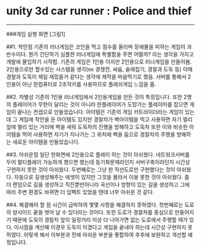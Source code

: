 # unity 3d car runner : Police and thief
---

###게임 실행 화면
[그림1]



##1. 착안점
기존의 러너게임은 코인을 먹고 점수를 올리며 장애물을 피하는 게임이 과반수이다. 
뭔가 간단하기 심플한 러너게임에 특별함을 주면 어떨까? 라는 생각을 가지고 개발에 몰입하기 시작함. 
기존의 게임은 1인용 이지만 2인용으로 러너게임을 만들어봄. 
2인용으로만 할수있는 시스템을 생각(ex 경쟁전, 싸움, 술래잡기, 경찰과 도둑 등) 이때 경찰과 도둑이 제일 재밌을거 같다는 생각에 제작을 마음먹기로 했음. 
서버를 통해서 2인용이 아닌 한컴퓨터로 2조작키를 사용하므로 플레쉬게임 느낌을 줌. 

##2. 차별성
기존의 1인용 러너게임에서 2인용게임을 만든 것이 특징입니다. 
또한 2명의 플레이어가 무한이 달리는 것이 아니라 한플레이어가 도망가는 플레이어를 잡으면 게임이 끝나는 컨셉으로 만들었습니다. 
아이템은 기존의 게임 카트라이더라는 게임이 있는데 그 게임에 착안을 둔 아이템도 있지만 경찰차가 벽아이템을 먹고 사용하면 자기 멀리 앞에 멀리 있는 거리에 벽을 세워 도둑차의 진행을 방해하고 도둑차 또한 이와 비슷한  아이템을 먹어 사용하면 자기가 지나가는 그 위치에 벽을 둠으로 경찰차의 주행을 방해하는 새로운 아이템을 만들었습니다. 

##3. 아쉬운점
일단 한화면에 2인용으로 플레이 하는 것이 아쉬웠다. 
네트워크서버를 두어 멀티플레이 가능하게 했으면 했는데 동기화문제라던지 서버구축이라던지 시간상 구현하지 못한 것이 아쉬웠다. 
두번째로는 그냥 한 직선도로만 구현했다는 것이 아쉬웠다. 
자동으로 길생성해주는 에셋이 있지만 그것을 몰라서 이용 못한 것이 아쉬웠다. 
좀 더 랜덤으로 길을 생성하고 직진뿐만아니라 곡선이나 방향이 있는 길을 생성하고 그에 따라 주변 환경도 바뀌면 더 임펙트 있었을 텐데 너무 아쉬운 것 같다. 

##4. 해결해야 할 점
시간이 급박하여 몇몇 사항을 해결하지 못하였다. 
첫번째로는 도로의 양사이드 끝을 벗어 날 수 있다라는 것이다. 
또한 도로가 경찰차를 중심으로 만들어지기 때문에 도둑이 경찰차 앞의 일정거리 이상 더 나아가면 없는 도로에서 주행할 때가 있다. 
이시점을 계산해 이경우 도둑이 이겼다고 게임을 끝내야 하는데 시간상 구현하지 못하였다. 
이렇게 해서 이부분과 전에 아쉬운 부분을  좋합하여 추후에 보완하고 개선할 예정입니다.

